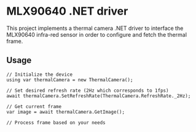 # MLX90640 .NET driver

This project implements a thermal camera .NET driver to interface the MLX90640 infra-red sensor in order to configure and fetch the
thermal frame.

## Usage
```
// Initialize the device
using var thermalCamera = new ThermalCamera();

// Set desired refresh rate (2Hz which corresponds to 1fps)
await thermalCamera.SetRefreshRate(ThermalCamera.RefreshRate._2Hz);

// Get current frame
var image = await thermalCamera.GetImage();
      
// Process frame based on your needs  
```
